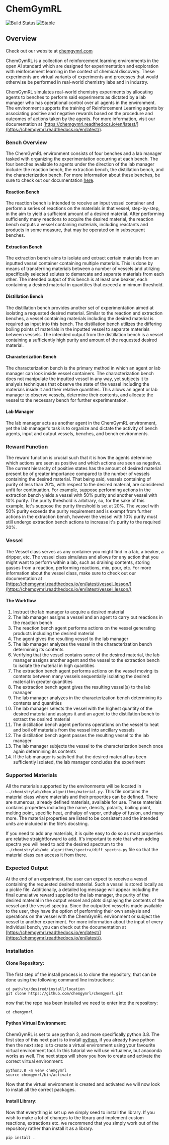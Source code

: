 # ChemGymRL

[![Build Status](https://travis-ci.com/chemgymrl/chemgymrl.svg?branch=main)](https://travis-ci.com/chemgymrl/chemgymrl)
[![Stable](https://img.shields.io/badge/docs-stable-blue.svg)](https://chemgymrl.readthedocs.io/en/latest/)

## Overview

Check out our website at [chemgymrl.com](https://chemgymrl.com)

ChemGymRL is a collection of reinforcement learning environments in the open AI standard which are designed for experimentation and exploration with reinforcement learning in the context of chemical discovery. These experiments are virtual variants of experiments and processes that would otherwise be performed in real-world chemistry labs and in industry.

ChemGymRL simulates real-world chemistry experiments by allocating agents to benches to perform said experiments as dictated by a lab manager who has operational control over all agents in the environment. The environment supports the training of Reinforcement Learning agents by associating positive and negative rewards based on the procedure and outcomes of actions taken by the agents. For more information, visit our documentation at [https://chemgymrl.readthedocs.io/en/latest/](https://chemgymrl.readthedocs.io/en/latest/).

### Bench Overview

The ChemGymRL environment consists of four benches and a lab manager tasked with organizing the experimentation occurring at each bench. The four benches available to agents under the direction of the lab manager include: the reaction bench, the extraction bench, the distillation bench, and the characterization bench. For more information about these benches, be sure to check out our documentation [here](https://chemgymrl.readthedocs.io/en/latest/).

#### Reaction Bench

The reaction bench is intended to receive an input vessel container and perform a series of reactions on the materials in that vessel, step-by-step, in the aim to yield a sufficient amount of a desired material. After performing sufficiently many reactions to acquire the desired material, the reaction bench outputs a vessel containing materials, including reactants and products in some measure, that may be operated on in subsequent benches.

#### Extraction Bench

The extraction bench aims to isolate and extract certain materials from an inputted vessel container containing multiple materials. This is done by means of transferring materials between a number of vessels and utilizing specifically selected solutes to demarcate and separate materials from each other. The intended output of this bench is at least one beaker, each containing a desired material in quantities that exceed a minimum threshold.

#### Distillation Bench

The distillation bench provides another set of experimentation aimed at isolating a requested desired material. Similar to the reaction and extraction benches, a vessel containing materials including the desired material is required as input into this bench. The distillation bench utilizes the differing boiling points of materials in the inputted vessel to separate materials between vessels. The intended output from the distillation bench is a vessel containing a sufficiently high purity and amount of the requested desired material.

#### Characterization Bench

The characterization bench is the primary method in which an agent or lab manager can look inside vessel containers. The characterization bench does not manipulate the inputted vessel in any way, yet subjects it to analysis techniques that observe the state of the vessel including the materials inside it and their relative quantities. This allows an agent or lab manager to observe vessels, determine their contents, and allocate the vessel to the necessary bench for further experimentation.

#### Lab Manager

The lab manager acts as another agent in the ChemGymRL environment, yet the lab manager’s task is to organize and dictate the activity of bench agents, input and output vessels, benches, and bench environments.

### Reward Function

The reward function is crucial such that it is how the agents determine which actions are seen as positive and which actions are seen as negative. The current hierarchy of positive states has the amount of desired material present be of greater importance compared to the number of vessels containing the desired material. That being said, vessels containing of purity of less than 20%, with respect to the desired material, are considered unfit for continuation. For example, suppose performing actions in the extraction bench yields a vessel with 50% purity and another vessel with 10% purity. The purity threshold is arbitrary, so, for the sake of this example, let's suppose the purity threshold is set at 20%. The vessel with 50% purity exceeds the purity requirement and is exempt from further actions in the extraction bench, however the vessel with 10% purity must still undergo extraction bench actions to increase it's purity to the required 20%.

### Vessel

The Vessel class serves as any container you might find in a lab, a beaker, a dripper, etc. The vessel class simulates and allows for any action that you might want to perform within a lab, such as draining contents, storing gasses from a reaction, performing reactions, mix, pour, etc. For more information about the vessel class, make sure to check out our documentation at [https://chemgymrl.readthedocs.io/en/latest/vessel_lesson/](https://chemgymrl.readthedocs.io/en/latest/vessel_lesson/)

#### The Workflow
  
  1. Instruct the lab manager to acquire a desired material
  2. The lab manager assigns a vessel and an agent to carry out reactions in the reaction bench
  3. The reaction bench agent performs actions on the vessel generating products including the desired material
  4. The agent gives the resulting vessel to the lab manager
  5. The lab manager analyzes the vessel in the characterization bench determining its contents
  6. Verifying that the vessel contains some of the desired material, the lab manager assigns another agent and the vessel to the extraction bench to isolate the material in high quantities
  7. The extraction bench agent performs actions on the vessel moving its contents between many vessels sequentially isolating the desired material in greater quantities
  8. The extraction bench agent gives the resulting vessel(s) to the lab manager
  9. The lab manager analyzes in the characterization bench determining its contents and quantities
  10. The lab manager selects the vessel with the highest quantity of the desired material and assigns it and an agent to the distillation bench to extract the desired material
  11. The distillation bench agent performs operations on the vessel to heat and boil off materials from the vessel into ancillary vessels
  12. The distillation bench agent passes the resulting vessel to the lab manager
  13. The lab manager subjects the vessel to the characterization bench once again determining its contents
  14. If the lab manager is satisfied that the desired material has been sufficiently isolated, the lab manager concludes the experiment

### Supported Materials

All the materials supported by the environments will be located in `../chemistrylab/chem_algorithms/material.py`. This file contains the material class where materials and their properties can be defined. There are numerous, already defined materials, available for use. These materials contains properties including the name, density, polarity, boiling point, melting point, specific heat, enthalpy of vapor, enthalpy of fusion, and many more. The material properties are listed to be consistent and the intended units are included in the file's docstring.

If you need to add any materials, it is quite easy to do so as most properties are relative straightforward to add. It's important to note that when adding spectra you will need to add the desired spectrum to the `../chemistrylab/ode_algorithms/spectra/diff_spectra.py` file so that the material class can access it from there.

### Expected Output

At the end of an experiment, the user can expect to receive a vessel containing the requested desired material. Such a vessel is stored locally as a pickle file. Additionally, a detailed log message will appear including the final cumulative reward supplied to the lab manager, the purity of the desired material in the output vessel and plots displaying the contents of the vessel and the vessel spectra. Since the outputted vessel is made available to the user, they have the option of performing their own analysis and operations on the vessel with the ChemGymRL environment or subject the vessel to another experiment. For more information about the input of every individual bench, you can check out the documentation at [https://chemgymrl.readthedocs.io/en/latest/](https://chemgymrl.readthedocs.io/en/latest/).


### Installation

#### Clone Repository:

The first step of the install process is to clone the repository, that can be done using the following command line
instructions:
```commandline
cd path/to/desired/install/location
git clone https://github.com/chemgymrl/chemgymrl.git
```
now that the repo has been installed we need to enter into the repository:

```commandline
cd chemgymrl
```

#### Python Virtual Environment:

ChemGymRL is set to use python 3, and more specifically python 3.8. The first step of this next part is to install
[python](https://python.org), if you already have python then the next step is to create a virtual environment using
your favourite virtual environment tool. In this tutorial we will use virtualenv, but anaconda works as well. The next
steps will show you how to create and activate the correct virtual environment:

```commandline
python3.8 -m venv chemgymrl
source chemgymrl/bin/activate
```

Now that the virtual environment is created and activated we will now look to install all the correct packages.

#### Install Library:
Now that everything is set up we simply seed to install the library. If you wish to make a lot of changes to the library and implement custom reactions, extractions etc. we recommend that you simply work out of the repository rather than install it as a library.
 
```commandline
pip install .
```
